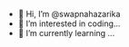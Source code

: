 - 👋 Hi, I’m @swapnahazarika
- 👀 I’m interested in coding...
- 🌱 I’m currently learning ...

<!---
swapnahazarika/swapnahazarika is a ✨ special ✨ repository because its `README.md` (this file) appears on your GitHub profile.
You can click the Preview link to take a look at your changes.
--->
